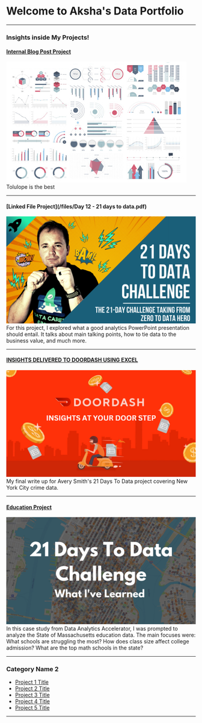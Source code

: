 # Welcome to Aksha's Data Portfolio

---

### Insights inside My Projects!

#### [Internal Blog Post Project](/bank)
<img src="images/dummy_thumbnail.jpg?raw=true"/>
Tolulope is the best

---
#### [Linked File Project](/files/Day 12 - 21 days to data.pdf)
<img src="images/21 Days To Data Challenge.png?raw=true"/>
For this project, I explored what a good analytics PowerPoint presentation should entail. It talks about main talking points, how to tie data to the business value, and much more. 

---
#### [INSIGHTS DELIVERED TO DOORDASH USING EXCEL](https://www.linkedin.com/pulse/delivering-insights-doordash-using-excel-akshahrudhai-k-m8dye%3FtrackingId=W7J0e9NrSGiaHbNOnyFWng%253D%253D/?trackingId=W7J0e9NrSGiaHbNOnyFWng%3D%3D)
[<img src="images/DD LinkedIn Picture.png"/>](https://www.linkedin.com/pulse/delivering-insights-doordash-using-excel-akshahrudhai-k-m8dye%3FtrackingId=W7J0e9NrSGiaHbNOnyFWng%253D%253D/?trackingId=W7J0e9NrSGiaHbNOnyFWng%3D%3D)
My final write up for Avery Smith's 21 Days To Data project covering New York City crime data. 


---
#### [Education Project](https://www.linkedin.com/pulse/massachusetts-education-analysis-samantha-paul/)
[<img src="images/21 Days To Data Challenge What I've Learned Cover.png?raw=true"/>](https://www.linkedin.com/pulse/what-i-learned-21-days-data-avery-smith)
In this case study from Data Analytics Accelerator, I was prompted to analyze the State of Massachusetts education data. The main focuses were:
What schools are struggling the most?
How does class size affect college admission?
What are the top math schools in the state? 

---

### Category Name 2

- [Project 1 Title](http://example.com/)
- [Project 2 Title](http://example.com/)
- [Project 3 Title](http://example.com/)
- [Project 4 Title](http://example.com/)
- [Project 5 Title](http://example.com/)

---




